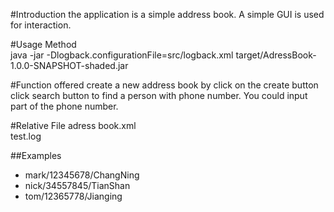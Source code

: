 ﻿#Introduction
   the application is a simple address book. A simple GUI is used for interaction.  

#Usage Method   
   java -jar -Dlogback.configurationFile=src/logback.xml target/AdressBook-1.0.0-SNAPSHOT-shaded.jar 

#Function offered
   create a new address book by click on the create button   
   click search button to find a person with phone number. You could input part of the phone number.  

#Relative File
   adress book.xml  
   test.log  

##Examples
  + mark/12345678/ChangNing 
  + nick/34557845/TianShan
  + tom/12365778/Jianging


